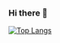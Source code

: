 ### Hi there 👋

[![Top Langs](https://github-readme-stats.vercel.app/api/top-langs/?username=Fujikouki
)](https://github.com/anuraghazra/github-readme-stats)

